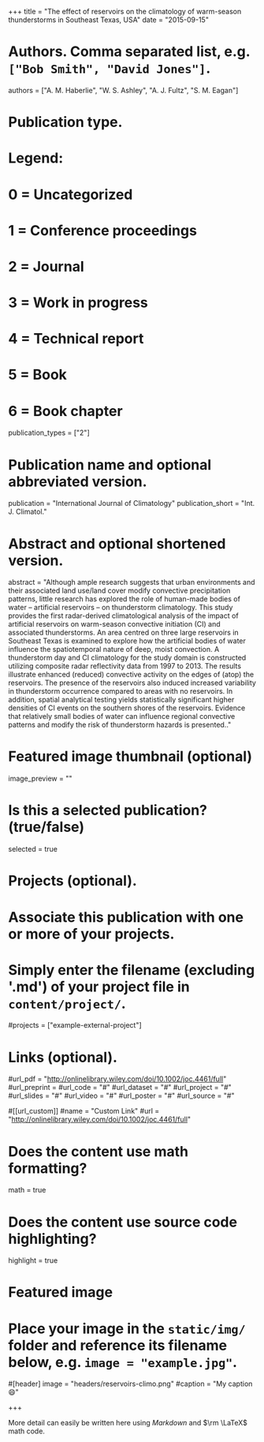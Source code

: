 +++
title = "The effect of reservoirs on the climatology of warm-season thunderstorms in Southeast Texas, USA"
date = "2015-09-15"

# Authors. Comma separated list, e.g. `["Bob Smith", "David Jones"]`.
authors = ["A. M. Haberlie", "W. S. Ashley", "A. J. Fultz", "S. M. Eagan"]

# Publication type.
# Legend:
# 0 = Uncategorized
# 1 = Conference proceedings
# 2 = Journal
# 3 = Work in progress
# 4 = Technical report
# 5 = Book
# 6 = Book chapter
publication_types = ["2"]

# Publication name and optional abbreviated version.
publication = "International Journal of Climatology"
publication_short = "Int. J. Climatol."

# Abstract and optional shortened version.
abstract = "Although ample research suggests that urban environments and their associated land use/land cover modify convective precipitation patterns, little research has explored the role of human-made bodies of water – artificial reservoirs – on thunderstorm climatology. This study provides the first radar-derived climatological analysis of the impact of artificial reservoirs on warm-season convective initiation (CI) and associated thunderstorms. An area centred on three large reservoirs in Southeast Texas is examined to explore how the artificial bodies of water influence the spatiotemporal nature of deep, moist convection. A thunderstorm day and CI climatology for the study domain is constructed utilizing composite radar reflectivity data from 1997 to 2013. The results illustrate enhanced (reduced) convective activity on the edges of (atop) the reservoirs. The presence of the reservoirs also induced increased variability in thunderstorm occurrence compared to areas with no reservoirs. In addition, spatial analytical testing yields statistically significant higher densities of CI events on the southern shores of the reservoirs. Evidence that relatively small bodies of water can influence regional convective patterns and modify the risk of thunderstorm hazards is presented.."

# Featured image thumbnail (optional)
image_preview = ""

# Is this a selected publication? (true/false)
selected = true

# Projects (optional).
#   Associate this publication with one or more of your projects.
#   Simply enter the filename (excluding '.md') of your project file in `content/project/`.
#projects = ["example-external-project"]

# Links (optional).
#url_pdf = "http://onlinelibrary.wiley.com/doi/10.1002/joc.4461/full"
#url_preprint = 
#url_code = "#"
#url_dataset = "#"
#url_project = "#"
#url_slides = "#"
#url_video = "#"
#url_poster = "#"
#url_source = "#"

#[[url_custom]]
#name = "Custom Link"
#url = "http://onlinelibrary.wiley.com/doi/10.1002/joc.4461/full"

# Does the content use math formatting?
math = true

# Does the content use source code highlighting?
highlight = true

# Featured image
# Place your image in the `static/img/` folder and reference its filename below, e.g. `image = "example.jpg"`.
#[header]
image = "headers/reservoirs-climo.png"
#caption = "My caption :smile:"

+++

More detail can easily be written here using *Markdown* and $\rm \LaTeX$ math code.
